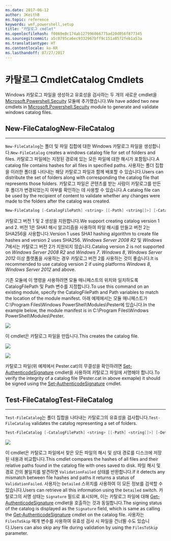```yaml
---
ms.date: 2017-06-12
author: JKeithB
ms.topic: reference
keywords: wmf,powershell,setup
title: "카탈로그 cmdlet"
ms.openlocfilehash: f0869e8c174ab127996866775ad20d056f877345
ms.sourcegitcommit: a5c0795ca6ec9332967bff9c151a8572feb1a53a
ms.translationtype: HT
ms.contentlocale: ko-KR
ms.lasthandoff: 07/27/2017
---
```

# <a name="catalog-cmdlets"></a><span data-ttu-id="421e4-103">카탈로그 Cmdlet</span><span class="sxs-lookup"><span data-stu-id="421e4-103">Catalog Cmdlets</span></span>  

<span data-ttu-id="421e4-104">Windows 카탈로그 파일을 생성하고 유효성을 검사하는 두 개의 새로운 cmdlet을 [Microsoft.Powershell.Secuity](https://technet.microsoft.com/en-us/library/hh847877.aspx) 모듈에 추가했습니다.</span><span class="sxs-lookup"><span data-stu-id="421e4-104">We have added two new cmdlets in [Microsoft.Powershell.Secuity](https://technet.microsoft.com/en-us/library/hh847877.aspx) module to generate and validate windows catalog files.</span></span>  

## <a name="new-filecatalog"></a><span data-ttu-id="421e4-105">New-FileCatalog</span><span class="sxs-lookup"><span data-stu-id="421e4-105">New-FileCatalog</span></span> 
--------------------------------

<span data-ttu-id="421e4-106">`New-FileCatalog`는 폴더 및 파일 집합에 대한 Windows 카탈로그 파일을 생성합니다.</span><span class="sxs-lookup"><span data-stu-id="421e4-106">`New-FileCatalog` creates a windows catalog file for set of folders and files.</span></span> <span data-ttu-id="421e4-107">카탈로그 파일에는 지정된 경로에 있는 모든 파일에 대한 해시가 포함됩니다.</span><span class="sxs-lookup"><span data-stu-id="421e4-107">A catalog file contains hashes for all files in specified paths.</span></span> <span data-ttu-id="421e4-108">사용자는 폴더 집합을 이러한 폴더를 나타내는 해당 카탈로그 파일과 함께 배포할 수 있습니다.</span><span class="sxs-lookup"><span data-stu-id="421e4-108">Users can distribute the set of folders along with corresponding the catalog file that represents those folders.</span></span> <span data-ttu-id="421e4-109">카탈로그 파일은 콘텐츠를 받는 사람이 카탈로그를 만든 후 폴더가 변경되었는지 여부를 확인하는 데 사용할 수 있습니다.</span><span class="sxs-lookup"><span data-stu-id="421e4-109">A catalog file can be used by the recipient of content to validate whether any changes were made to the folders after the catalog was created.</span></span>    

```powershell
New-FileCatalog [-CatalogFilePath] <string> [[-Path] <string[]>] [-CatalogVersion <int>] [-WhatIf] [-Confirm] [<CommonParameters>]
```
<span data-ttu-id="421e4-110">카탈로그 버전 1 및 2 생성을 지원합니다.</span><span class="sxs-lookup"><span data-stu-id="421e4-110">We support creating catalog version 1 and 2.</span></span> <span data-ttu-id="421e4-111">버전 1은 SHA1 해시 알고리즘을 사용하여 파일 해시를 만들고 버전 2는 SHA256을 사용합니다.</span><span class="sxs-lookup"><span data-stu-id="421e4-111">Version 1 uses SHA1 hashing algorithm to create file hashes and version 2 uses SHA256.</span></span> <span data-ttu-id="421e4-112">*Windows Server 2008 R2* 및 *Windows 7*에서는 카탈로그 버전 2가 지원되지 않습니다.</span><span class="sxs-lookup"><span data-stu-id="421e4-112">Catalog version 2 is not supported on *Windows Server 2008 R2* and *Windows 7*.</span></span> <span data-ttu-id="421e4-113">*Windows 8*, *Windows Server 2012* 이상 플랫폼을 사용하는 경우 카탈로그 버전 2를 사용하는 것이 좋습니다.</span><span class="sxs-lookup"><span data-stu-id="421e4-113">It is recommended to use catalog version 2 if using platforms *Windows 8*, *Windows Server 2012* and above.</span></span>  

<span data-ttu-id="421e4-114">기존 모듈에 이 명령을 사용하려면 모듈 매니페스트의 위치와 일치하도록 CatalogFilePath 및 Path 변수를 지정합니다.</span><span class="sxs-lookup"><span data-stu-id="421e4-114">To use this command on an existing module, specify the CatalogFilePath and Path variables to match the location of the module manifest.</span></span> <span data-ttu-id="421e4-115">아래 예제에서는 모듈 매니페스트가 C:\Program Files\Windows PowerShell\Modules\Pester에 있습니다.</span><span class="sxs-lookup"><span data-stu-id="421e4-115">In the example below, the module manifest is in C:\Program Files\Windows PowerShell\Modules\Pester.</span></span> 

![](../images/NewFileCatalog.jpg)

<span data-ttu-id="421e4-116">이 cmdlet은 카탈로그 파일을 만듭니다.</span><span class="sxs-lookup"><span data-stu-id="421e4-116">This creates the catalog file.</span></span> 

![](../images/CatalogFile1.jpg)  

![](../images/CatalogFile2.jpg) 

<span data-ttu-id="421e4-117">카탈로그 파일(위 예제에서 Pester.cat)의 무결성을 확인하려면 [Set-AuthenticodeSignature](https://technet.microsoft.com/library/hh849819.aspx) cmdlet을 사용하여 카탈로그 파일에 서명해야 합니다.</span><span class="sxs-lookup"><span data-stu-id="421e4-117">To verify the integrity of a catalog file (Pester.cat in above exmaple) it should be signed using the [Set-AuthenticodeSignature](https://technet.microsoft.com/library/hh849819.aspx) cmdlet.</span></span>   


## <a name="test-filecatalog"></a><span data-ttu-id="421e4-118">Test-FileCatalog</span><span class="sxs-lookup"><span data-stu-id="421e4-118">Test-FileCatalog</span></span> 
--------------------------------

<span data-ttu-id="421e4-119">`Test-FileCatalog`는 폴더 집합을 나타내는 카탈로그의 유효성을 검사합니다.</span><span class="sxs-lookup"><span data-stu-id="421e4-119">`Test-FileCatalog` validates the catalog representing a set of folders.</span></span> 

```powershell
Test-FileCatalog [-CatalogFilePath] <string> [[-Path] <string[]>] [-Detailed] [-FilesToSkip <string[]>] [-WhatIf] [-Confirm] [<CommonParameters>]
```

![](../images/TestFileCatalog.jpg)

<span data-ttu-id="421e4-120">이 cmdlet은 카탈로그 파일에서 찾은 모든 파일의 해시 및 상대 경로를 디스크에 저장된 내용과 비교합니다.</span><span class="sxs-lookup"><span data-stu-id="421e4-120">This cmdlet compares the hashes of all files and their relative paths found in the catalog file with ones saved to disk.</span></span> <span data-ttu-id="421e4-121">파일 해시 및 경로 간의 불일치를 발견하면 `ValidationFailed` 상태를 반환합니다.</span><span class="sxs-lookup"><span data-stu-id="421e4-121">If it detects any mismatch between file hashes and paths it returns a status of `ValidationFailed`.</span></span> <span data-ttu-id="421e4-122">사용자는 `Detailed` 스위치를 사용하여 이 모든 정보를 검색할 수 있습니다.</span><span class="sxs-lookup"><span data-stu-id="421e4-122">Users can retrieve all this information using the `Detailed` switch.</span></span> <span data-ttu-id="421e4-123">카탈로그의 서명 상태는 `Signature` 필드로 표시되며, 이는 카탈로그 파일에 대해 [Get-AuthenticodeSignature](https://technet.microsoft.com/en-us/library/hh849805.aspx) cmdlet을 호출하는 것과 동일합니다.</span><span class="sxs-lookup"><span data-stu-id="421e4-123">The signing status of the catalog is displayed as the `Signature` field, which is same as calling the [Get-AuthenticodeSignature](https://technet.microsoft.com/en-us/library/hh849805.aspx) cmdlet on the catalog file.</span></span> <span data-ttu-id="421e4-124">사용자는 `FilesToSkip` 매개 변수를 사용하여 유효성 검사 시 파일을 건너뛸 수도 있습니다.</span><span class="sxs-lookup"><span data-stu-id="421e4-124">Users can also skip any file during validation by using the `FilesToSkip` parameter.</span></span> 

